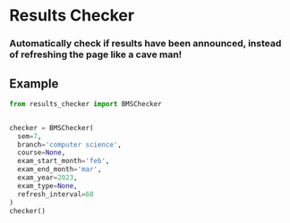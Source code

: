 # Results Checker
### Automatically check if results have been announced, instead of refreshing the page like a cave man!

## Example
```python
from results_checker import BMSChecker


checker = BMSChecker(
  sem=7,
  branch='computer science',
  course=None,
  exam_start_month='feb',
  exam_end_month='mar',
  exam_year=2023,
  exam_type=None,
  refresh_interval=60
)
checker()
```